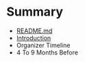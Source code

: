 # Summary

* [README.md](README.md)
* [Introduction](introduction.md)
* Organizer Timeline
* 4 To 9 Months Before

